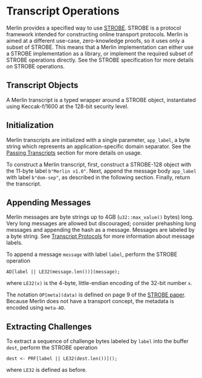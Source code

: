 # Transcript Operations

Merlin provides a specified way to use [STROBE][strobe].  STROBE is a
protocol framework intended for constructing online transport
protocols.  Merlin is aimed at a different use-case, zero-knowledge
proofs, so it uses only a subset of STROBE.  This means that a Merlin
implementation can either use a STROBE implementation as a library, or
implement the required subset of STROBE operations directly.  See the
STROBE specification for more details on STROBE operations.

## Transcript Objects

A Merlin transcript is a typed wrapper around a STROBE object,
instantiated using Keccak-f/1600 at the 128-bit security level.

## Initialization

Merlin transcripts are initialized with a single parameter, `app_label`, a
byte string which represents an application-specific domain separator.
See the [Passing Transcripts](../use/passing.md) section for more
details on usage.

To construct a Merlin transcript, first, construct a STROBE-128 object
with the 11-byte label `b"Merlin v1.0"`.  Next, append the message
body `app_label` with label `b"dom-sep"`, as described in the
following section.  Finally, return the transcript.

## Appending Messages

Merlin messages are byte strings up to 4GB (`u32::max_value()` bytes)
long.  Very long messages are allowed but discouraged; consider
prehashing long messages and appending the hash as a message.
Messages are labeled by a byte string. See [Transcript
Protocols](../use/protocol.md) for more information about message
labels.

To append a message `message` with label `label`, perform the STROBE
operation
```
AD[label || LE32(message.len())](message);
```
where `LE32(x)` is the 4-byte, little-endian encoding of the 32-bit
number `x`.

The notation `OP[meta](data)` is defined on page 9 of the [STROBE
paper][strobe_paper]. Because Merlin does not have a transport
concept, the metadata is encoded using `meta-AD`.

## Extracting Challenges

To extract a sequence of challenge bytes labeled by `label` into the
buffer `dest`, perform the STROBE operation
```
dest <- PRF[label || LE32(dest.len())]();
```
where `LE32` is defined as before.

[strobe]: https://strobe.sourceforge.io/
[strobe_paper]: https://strobe.sourceforge.io/papers/strobe-latest.pdf
